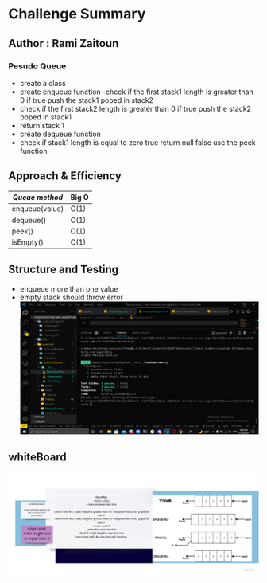 # Challenge Summary
## Author : Rami Zaitoun
### Pesudo Queue
- create a class
- create enqueue function
-check if the first stack1 length is greater than 0 if true push the stack1 poped in stack2
- check if the first stack2 length is greater than 0 if true push the stack2 poped in stack1
- return stack 1
- create dequeue function
- check if stack1 length is equal to zero
true return null false use the peek function
## Approach & Efficiency

| **_Queue method_** | Big O |
| ------------------ | ----- |
| enqueue(value)     | O(1)  |
| dequeue()          | O(1)  |
| peek()             | O(1)  |
| isEmpty()          | O(1)  |


## Structure and Testing
- enqueue more than one value
- empty stack should throw error
![](https://github.com/MasteRminD6666/data-structures-and-algorithms/blob/main/javascript/stackAndQueue/tested.PNG?raw=true)

## whiteBoard 
![](https://github.com/MasteRminD6666/data-structures-and-algorithms/blob/main/javascript/stackAndQueue/Visual%20Table%20(2).jpg?raw=true)



